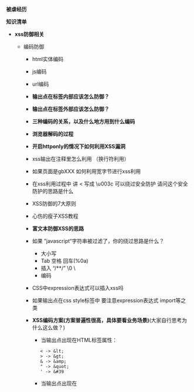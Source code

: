 **被虐经历**

**知识清单**

- **xss防御相关**
    - 编码防御
        - html实体编码
        - js编码
        - url编码
        - **输出点在标签内部应该怎么防御？**
        - **输出点在标签外部应该怎么防御？**
        - **三种编码的关系，以及什么地方用到什么编码**
        - **浏览器解码的过程**
        - **开启httponly的情况下如何利用XSS漏洞**
        - xss输出在注释里怎么利用 （换行符利用）
        - 如果页面是gbXXX 如何利用宽字节进行xss利用
        - 在xss利用过程中 讲 < 写成 \u003c 可以绕过安全防护 请问这个安全防护的思路是什么
        - XSS防御的7大原则
        - 心伤的瘦子XSS教程
        - **富文本防御XSS的思路**
        - 如果 ”javascript“字符串被过滤了，你的绕过思路是什么？
            - 大小写
            - Tab 空格 回车(%0a)
            - 插入 “/**/” \0 \ 
            - 编码
        - CSS中expression表达式可以插入xss吗
        - 如果输出点在css style标签中 要注意expression表达式 import等之类

        - **XSS编码方案(方案普遍性很高，具体要看业务场景)**(大家自行思考为什么这么做？)
            - 当输出点出现在HTML标签属性：
            
             ```
                < -> &lt;
                > -> &gt;
                & -> &amp;
                " -> &quot;
                ' -> &#39
             ```
            
            
            - 当输出点出现在<script>标签中。这种情况相当危险，不需要考虑xss触发，只需要考虑编写js即可

            
            ``` 
                ' -> \';
                " -> \";
                \ -> \\;
                / -> \/;
                (换行符) -> \n;
                (回车符) -> \r;
            ```                                                                                                                                                                                                                                                                                                                                                                                                                                                                                                                                                                                                                                                                                                                                    
            
            - 当输出点出现在body中
            
            ```
                < -> &lt;
                > -> &gt;
                & -> &amp;
                " -> &quot;
                ' -> &#39
            ```
            
            - 当输出点出现在js事件中(onClick="你的代码")
            
            ```
                < -> &lt;
                > -> &gt;
                & -> &amp;
                " -> &quot;
                ' -> &#39
                \ -> \\;
                / -> \/;
                (换行符) -> \n;
                (回车符) -> \r;
             ```
             
             - 输出在URL属性中<script src="你的代码">
                - URL编码
             
        - **推荐阅读**
            - [防御XSS攻击的七条原则](http://www.freebuf.com/articles/web/9977.html) 
            - [深入理解浏览器解析机制和XSS向量编码](https://www.cnblogs.com/b1gstar/p/5996549.html)   

- **CSRF相关**
    - 只校验Refer可以吗
    - token放在哪里？放在cookie里可以吗？不失效可以吗？
    
- **XXE漏洞相关**
    - XML文件格式
    - XXE漏洞利用的方式
    - XXE漏洞修复方案
    - XXE漏洞
    
- **sql注入漏洞相关**
    - 注入的类型
        - 普通注入(有数据库回显)
            - 数字型注入
            - 字符型注入
            
        - 盲注
            - 什么是盲注
            - 三种类型
                - 基于布尔类型的盲注
                    - left()
                    - substr()
                    - version()
                    - ascii()
                    - user()
                    - database()
                    - @@basedir
                    
                - 基于报错的盲注
                    - double数值类型超出范围
                    - bigint溢出
                    - xpath函数报错注入
                    - extractvalue()
                    - floor() rand() group by
                    
                - 基于时间延时的盲注
                    - sleep()
                    - benchmark()
        
        - 堆叠注入
        
        - order by注入
                    
        
        - 宽字节注入
            - 1.php?id='1%df反斜杠' (其中反斜杠为%5c,%df%5c在GBK编码下可以变成'蓮' 类似于这个字，那个字我不会打，原谅我没文化) 变成 1.php?id='1蓮'
            - 将 \' 中的 \ 过滤掉，例如可以构造 %**%5c%5c%27 ，后面的 %5c 会被前面的 %5c 注释掉。
            - 宽字节注入的修复方案
            
        - URLDecode二次注入
            - 浏览器编码完之后WebServer会自动解码的，如果后端程序误用urldecode函数会造成此类情况(1.php?id=1%2527==>(WebServer)1.php?id=1%27==>(urldecode)1.php?id=1')
        
    - 检查注入的思路
        - 通过加单引号 双引号看看是否有报错。
            - 有报错（不一定有注入）：
                - 通过拼接语句来进行状态判断
                    - and ,or
                    
            - 没有报错（有可能是盲注）：
                - 如果关闭错误回显的话 基于报错注入就不可能了。
                - 构造语句利用延时注入和联合注入进行攻击
                    - sleep benchmark extractvalue
                    
        - 看状态码(正常的话是200 注入的话可能会存在500 302等)
        
        - 特殊注入需要额外观察：
            - 宽字节注入
            - url二次注入
            
    - mysql注释
        - '--'
        - '#'
        - /* */ 多行注释
    
    - 掌握
    - 方案(参数化查询会有问题吗？)
    - ORM
    - 如果检测被拦截了怎么绕过（比如sleep被waf拦了）
    - Mysql的提权都有哪些，UDF提权的原理。
    - Sqlmap原理
    

- **CRLF注入**


    
- **SSRF**
    - 说一个容易出现SSRF漏洞的场景
    - 如果过滤了以http开头的协议怎么绕过
    

- **Waf绕过**
    - 架构层绕过WAF
    - 资源限制角度绕过WAF
    - 协议层面绕过WAF的检测
    - 规则层面的绕过
        - SQL注入
            - 注释符绕过
            - 空白符绕过
            - 函数分隔符
            - 编码相关
        - 文件包含
            - 相对路径 
            - 绝对路径
    
- **DDOS防御相关**
    - DDOS攻击的类型
    - DDOS云防御的方案
    - DDOS反射攻击基于的协议？为什么基于这个协议？
        
    
- **Java家族安全**
    - Spring安全 原理 利用方法
    - Struts2安全 原理 利用方法
    - JBoss安全 原理 利用方法
    - Tomcat安全 原理 利用方法
    - WebLogic安全 原理 利用方法
    - Joomla安全 原理 利用方法
    - IIS(无处可放了)
    
- **android逆向相关**
    - 脱壳的原理
    - 如何查壳
    - smali语法
    - davilk指令
    - 如何防打包
    - 如何防签名校验
    - Android App加固原理分析(说一个加固的思路)
    - 防御思路
        - 对抗静态分析
            - 代码混淆技术 ProGuard
            - NDK保护
            - 壳
        - 对抗动态调试 
            - android:debuggable="false"，让程序不可调试
            - android.os.Debug.isDebuggerConnected()
            - 检测模拟器
        - 防止重编译
            - 检查签名 Eclipse自带的调试版密钥文件生成的apk文件的hash值,与上面的函数获取的hash比较
            - 检测Dex文件的Hash
    - android 反调试原理
        - 检测/proc/pid/status文件中的tracePID 如果不为0的情况，就是说明有程序正在进行反调试，该值为调试的进程的pid。一般在native层会fork一个子进程来循环的读取/proc/pid/status文件中的tracePID字段，如果不为0，直接exit
    - 绕过反调试的思路
        - 在JNI_ONLOAD下断点
        - 修改android内核。
    
    - android加壳
        - 说一说每一代壳的主要技术和思路。
            - 网络上对android壳的发展历史有着多个版本，有的是认为发展到现在经历了4代壳，有的则认为是5代壳。不过这些都不重要，相关的技术和思路都提现出来。这里我以5代为版本说一下我自己的理解。
                - 一代壳最大的特点是动态加载，思路比较简单，就是在静态的情况下不让你看见整个dex文件，然后主动运行壳的入口，然后自定义类加载器进行加载，运行。这种脱壳的核心思路就是在内存中找到一个比较合适的时机，对dex文件进行dump。比如dvmDexFileOpenPartial函数下断点，这个函数是优化dex文件的函数，第一个参数就是dex文件指针。
                
                - 二代壳主要是实现了不落地加载。这个不落地是指文件没有流入文件系统，直接在内存中动态生成，但是由于dex文件依然是成片存在于内存中的，所以核心思路还是在合适的时机dump内存即可。由于不同厂商分别不同实现了相关函数，或者对一代壳的dvmDexFileOpenPartial函数进行了相应的保护。一般二代壳在mmap(),memcpy()等下断点依旧可以dump出dex文件。
                
                - 三代壳主要是在前2代的基础上增加了代码抽取。这样在你面前呈现出来的代码很多函数都是空的。那是因为在此之前你的dex文件中很多关于method_id部分中代码用00来填充，真正的代码隐藏在别处，在这个函数被执行之前，主动还原被填充的00 ins部分。这种壳脱壳可以借鉴dexhunter工具。
                
                - VMP壳和Ollvm混淆 目前比较领先的加固方案。
     

        - dex文件的加载流程:
            - 见我的另外一篇分析文章。
            
    
- **浏览器安全**
    - https协议握手过程
    - burp 中间人攻击的原理
    - 分别说3个对称加密 非对称加密 哈希算法 
    - CSP
    - 除了公私钥密码加密体系还有其他可以确保传输安全的吗？
    - 简述一下同源策略
    - 同源策略下如何从a.baidu.com 去获取 www.baidu.com的cookie
    - 网页木马的工作原理
    - 同源策略下如何解决跨域请求 (分别说说原理和局限性)
        - document.domain 
        - jsonp
        - CORS
    
- **PHP安全**
    - extract变量覆盖
    - thinkphp SQL注入的分析过程
    - thinkphp 命令执行的分析过程   
    
- **Python**
    - python参数传递是依靠值传递还是引用传递？
        - 传入可变对象和传入不可变对象的结果一样吗？ 为什么
    - python lambda表达式
    - python 闭包
    - python 装饰器
    
    
        
    
    
            
    
    


